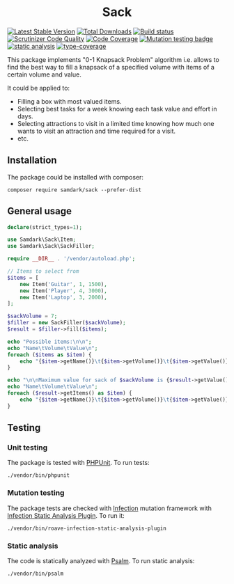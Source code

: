 <h1 align="center">Sack</h1>

[![Latest Stable Version](https://poser.pugx.org/samdark/sack/v/stable.png)](https://packagist.org/packages/samdark/sack)
[![Total Downloads](https://poser.pugx.org/samdark/sack/downloads.png)](https://packagist.org/packages/samdark/sack)
[![Build status](https://github.com/samdark/sack/workflows/build/badge.svg)](https://github.com/samdark/sack/actions?query=workflow%3Abuild)
[![Scrutinizer Code Quality](https://scrutinizer-ci.com/g/samdark/sack/badges/quality-score.png?b=master)](https://scrutinizer-ci.com/g/samdark/sack/?branch=master)
[![Code Coverage](https://scrutinizer-ci.com/g/samdark/sack/badges/coverage.png?b=master)](https://scrutinizer-ci.com/g/samdark/sack/?branch=master)
[![Mutation testing badge](https://img.shields.io/endpoint?style=flat&url=https%3A%2F%2Fbadge-api.stryker-mutator.io%2Fgithub.com%2Fyiisoft%2Frbac%2Fmaster)](https://dashboard.stryker-mutator.io/reports/github.com/samdark/sack/master)
[![static analysis](https://github.com/samdark/sack/workflows/static%20analysis/badge.svg)](https://github.com/samdark/sack/actions?query=workflow%3A%22static+analysis%22)
[![type-coverage](https://shepherd.dev/github/samdark/sack/coverage.svg)](https://shepherd.dev/github/samdark/sack)

This package implements "0-1 Knapsack Problem" algorithm i.e. allows to find the best way to fill
a knapsack of a specified volume with items of a certain volume and value.

It could be applied to:

- Filling a box with most valued items.
- Selecting best tasks for a week knowing each task value and effort in days.
- Selecting attractions to visit in a limited time knowing how much one wants to visit an attraction and time 
  required for a visit.
- etc. 


## Installation

The package could be installed with composer:

```shell
composer require samdark/sack --prefer-dist
```

## General usage

```php
declare(strict_types=1);

use Samdark\Sack\Item;
use Samdark\Sack\SackFiller;

require __DIR__ . '/vendor/autoload.php';

// Items to select from
$items = [
    new Item('Guitar', 1, 1500),
    new Item('Player', 4, 3000),
    new Item('Laptop', 3, 2000),
];

$sackVolume = 7;
$filler = new SackFiller($sackVolume);
$result = $filler->fill($items);

echo "Possible items:\n\n";
echo "Name\tVolume\tValue\n";
foreach ($items as $item) {
    echo "{$item->getName()}\t{$item->getVolume()}\t{$item->getValue()}\n";
}

echo "\n\nMaximum value for sack of $sackVolume is {$result->getValue()}:\n\n";
echo "Name\tVolume\tValue\n";
foreach ($result->getItems() as $item) {
    echo "{$item->getName()}\t{$item->getVolume()}\t{$item->getValue()}\n";
}
```


## Testing

### Unit testing

The package is tested with [PHPUnit](https://phpunit.de/). To run tests:

```shell
./vendor/bin/phpunit
```

### Mutation testing

The package tests are checked with [Infection](https://infection.github.io/) mutation framework with
[Infection Static Analysis Plugin](https://github.com/Roave/infection-static-analysis-plugin). To run it:

```shell
./vendor/bin/roave-infection-static-analysis-plugin
```

### Static analysis

The code is statically analyzed with [Psalm](https://psalm.dev/). To run static analysis:

```shell
./vendor/bin/psalm
```
